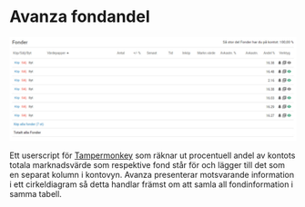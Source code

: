 # Avanza fondandel

![alt text](https://raw.githubusercontent.com/nilste/avanza/master/avanza.jpg "Avanza")

Ett userscript för [Tampermonkey](http://www.tampermonkey.net/) som räknar ut procentuell andel av kontots totala marknadsvärde som respektive fond står för och lägger till det som en separat kolumn i kontovyn. Avanza presenterar motsvarande information i ett cirkeldiagram så detta handlar främst om att samla all fondinformation i samma tabell.

